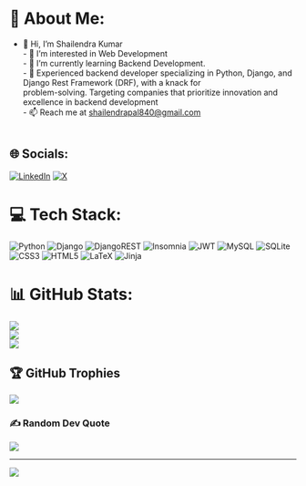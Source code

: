 # 💫 About Me:
- 👋 Hi, I’m Shailendra Kumar<br>- 👀 I’m interested in Web Development<br>- 🌱 I’m currently learning Backend Development. <br>- 🌱 Experienced backend developer specializing in Python, Django, and Django Rest Framework (DRF), with a knack for<br>         problem-solving. Targeting companies that prioritize innovation and excellence in backend development<br>- 📫 Reach me at shailendrapal840@gmail.com<br><br>


## 🌐 Socials:
[![LinkedIn](https://img.shields.io/badge/LinkedIn-%230077B5.svg?logo=linkedin&logoColor=white)](https://www.linkedin.com/in/shailendra-kumar-4722b6206/)  [![X](https://img.shields.io/badge/X-black.svg?logo=X&logoColor=white)](https://x.com/@Shailendra84042) 

# 💻 Tech Stack:
![Python](https://img.shields.io/badge/python-3670A0?style=plastic&logo=python&logoColor=ffdd54) ![Django](https://img.shields.io/badge/django-%23092E20.svg?style=plastic&logo=django&logoColor=white) ![DjangoREST](https://img.shields.io/badge/DJANGO-REST-ff1709?style=plastic&logo=django&logoColor=white&color=ff1709&labelColor=gray) ![Insomnia](https://img.shields.io/badge/Insomnia-black?style=plastic&logo=insomnia&logoColor=5849BE) ![JWT](https://img.shields.io/badge/JWT-black?style=plastic&logo=JSON%20web%20tokens) ![MySQL](https://img.shields.io/badge/mysql-%2300000f.svg?style=plastic&logo=mysql&logoColor=white) ![SQLite](https://img.shields.io/badge/sqlite-%2307405e.svg?style=plastic&logo=sqlite&logoColor=white) ![CSS3](https://img.shields.io/badge/css3-%231572B6.svg?style=plastic&logo=css3&logoColor=white) ![HTML5](https://img.shields.io/badge/html5-%23E34F26.svg?style=plastic&logo=html5&logoColor=white) ![LaTeX](https://img.shields.io/badge/latex-%23008080.svg?style=plastic&logo=latex&logoColor=white) ![Jinja](https://img.shields.io/badge/jinja-white.svg?style=plastic&logo=jinja&logoColor=black)
# 📊 GitHub Stats:
![](https://github-readme-stats.vercel.app/api?username=shail840&theme=default&hide_border=false&include_all_commits=true&count_private=true)<br/>
![](https://github-readme-streak-stats.herokuapp.com/?user=shail840&theme=default&hide_border=false)<br/>
![](https://github-readme-stats.vercel.app/api/top-langs/?username=shail840&theme=default&hide_border=false&include_all_commits=true&count_private=true&layout=compact)

## 🏆 GitHub Trophies
![](https://github-profile-trophy.vercel.app/?username=shail840&theme=onedark&no-frame=false&no-bg=false&margin-w=4)

### ✍️ Random Dev Quote
![](https://quotes-github-readme.vercel.app/api?type=vetical&theme=radical)

---
[![](https://visitcount.itsvg.in/api?id=shail840&icon=0&color=12)](https://visitcount.itsvg.in)

<!-- Proudly created with GPRM ( https://gprm.itsvg.in ) -->
